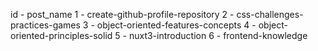 id - post_name
1 - create-github-profile-repository
2 - css-challenges-practices-games
3 - object-oriented-features-concepts
4 - object-oriented-principles-solid
5 - nuxt3-introduction
6 - frontend-knowledge
